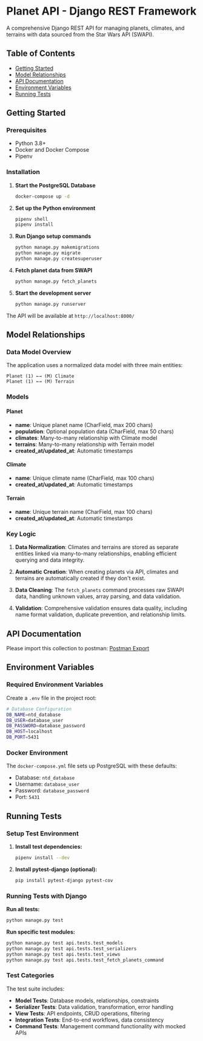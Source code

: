# Planet API - Django REST Framework

A comprehensive Django REST API for managing planets, climates, and terrains with data sourced from the Star Wars API (SWAPI).

## Table of Contents
- [Getting Started](#getting-started)
- [Model Relationships](#model-relationships)
- [API Documentation](#api-documentation)
- [Environment Variables](#environment-variables)
- [Running Tests](#running-tests)

## Getting Started

### Prerequisites
- Python 3.8+
- Docker and Docker Compose
- Pipenv

### Installation

1. **Start the PostgreSQL Database**
   ```bash
   docker-compose up -d
   ```

2. **Set up the Python environment**
   ```bash
   pipenv shell
   pipenv install
   ```

3. **Run Django setup commands**
   ```bash
   python manage.py makemigrations
   python manage.py migrate
   python manage.py createsuperuser
   ```

4. **Fetch planet data from SWAPI**
   ```bash
   python manage.py fetch_planets
   ```

5. **Start the development server**
   ```bash
   python manage.py runserver
   ```

The API will be available at `http://localhost:8000/`

## Model Relationships

### Data Model Overview

The application uses a normalized data model with three main entities:

```
Planet (1) ←→ (M) Climate
Planet (1) ←→ (M) Terrain
```

### Models

#### Planet
- **name**: Unique planet name (CharField, max 200 chars)
- **population**: Optional population data (CharField, max 50 chars)
- **climates**: Many-to-many relationship with Climate model
- **terrains**: Many-to-many relationship with Terrain model
- **created_at/updated_at**: Automatic timestamps

#### Climate
- **name**: Unique climate name (CharField, max 100 chars)
- **created_at/updated_at**: Automatic timestamps

#### Terrain
- **name**: Unique terrain name (CharField, max 100 chars)
- **created_at/updated_at**: Automatic timestamps

### Key Logic

1. **Data Normalization**: Climates and terrains are stored as separate entities linked via many-to-many relationships, enabling efficient querying and data integrity.

2. **Automatic Creation**: When creating planets via API, climates and terrains are automatically created if they don't exist.

3. **Data Cleaning**: The `fetch_planets` command processes raw SWAPI data, handling unknown values, array parsing, and data validation.

4. **Validation**: Comprehensive validation ensures data quality, including name format validation, duplicate prevention, and relationship limits.

## API Documentation

Please import this collection to postman:
 [Postman Export](./Star%20wars%20api.postman_collection.json)

## Environment Variables

### Required Environment Variables

Create a `.env` file in the project root:

```bash
# Database Configuration
DB_NAME=ntd_database
DB_USER=database_user
DB_PASSWORD=database_password
DB_HOST=localhost
DB_PORT=5431
```

### Docker Environment

The `docker-compose.yml` file sets up PostgreSQL with these defaults:
- Database: `ntd_database`
- Username: `database_user`
- Password: `database_password`
- Port: `5431`

## Running Tests

### Setup Test Environment

1. **Install test dependencies:**
   ```bash
   pipenv install --dev
   ```

2. **Install pytest-django (optional):**
   ```bash
   pip install pytest-django pytest-cov
   ```

### Running Tests with Django

**Run all tests:**
```bash
python manage.py test
```

**Run specific test modules:**
```bash
python manage.py test api.tests.test_models
python manage.py test api.tests.test_serializers
python manage.py test api.tests.test_views
python manage.py test api.tests.test_fetch_planets_command
```

### Test Categories

The test suite includes:

- **Model Tests**: Database models, relationships, constraints
- **Serializer Tests**: Data validation, transformation, error handling
- **View Tests**: API endpoints, CRUD operations, filtering
- **Integration Tests**: End-to-end workflows, data consistency
- **Command Tests**: Management command functionality with mocked APIs


<!-- *************************** *** DJANGO CODE CHALLENGE********************** ******** 
Great job on the Django challenge! To help you achieve a perfect score, here are some specific improvements you can work on: 
1. Normalize Data Model for Climate and Terrain • Currently, terrain and climate are stored as comma-separated strings in a TextField. Instead, model them as many-to-many relationships using separate Terrain and Climate models. • This will enable efficient querying (e.g., filter all planets with a certain terrain) and better data integrity. Example: class Terrain(models.Model): name = models.CharField(max_length=100) class Planet(models.Model): ... terrains = models.ManyToManyField(Terrain) ⸻ 

2. Add Retry Logic for External API Calls • In your fetch_planets.py command, wrap your requests with retry logic using requests.adapters or a simple retry loop. • Handle common errors like timeouts, rate limits, or 5xx responses gracefully. • Consider exponential backoff or limiting retry attempts. Resources: tenacity or urllib3.util.retry ⸻ 

3. Implement Unit and Integration Tests • Add test cases for: • Planet model creation and relationships • Serializer validations • API endpoints (CRUD operations) • Management command (mocking the API) • Use Django’s TestCase class and pytest-django if desired. Tools: Django TestCase, DRF test client, unittest.mock ⸻ 

4. Expand Error Handling and Field Validation • In serializers and views, validate inputs and edge cases. • Ensure your API gracefully handles: • Missing or invalid fields • Empty strings or malformed data • Invalid update/delete requests • Return descriptive error messages with appropriate HTTP status codes. ⸻ 

5. Improve the README File • Include: • Example API requests and responses (curl or Postman snippets) • Description of model relationships and key logic • Expected environment variables and default values • Instructions on how to run tests ⸻ 

6. Add Inline Comments and Minor Refactoring • Add comments explaining complex logic (e.g., how data is transformed during import). • Extract helper functions from fetch_planets.py to keep it clean and testable. • Consider introducing services.py for business logic separation. ⸻

 By completing these improvements, you’ll elevate your code to production-level quality and demonstrate mastery of both Django and RESTful principles. -->